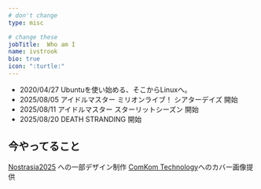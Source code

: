 ```yaml
---
# don't change
type: misc

# change these
jobTitle:  Who am I
name: ivstrook
bio: true
icon: ":turtle:"
---
```

- 2020/04/27 Ubuntuを使い始める、そこからLinuxへ。
- 2025/08/05 アイドルマスター ミリオンライブ！ シアターデイズ 開始
- 2025/08/11 アイドルマスター スターリットシーズン 開始
- 2025/08/20 DEATH STRANDING 開始
## 今やってること

[Nostrasia2025](https://nostrasia.com) への一部デザイン制作
[ComKom Technology](https://www.comcomponent.com/)へのカバー画像提供
